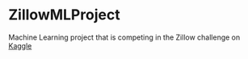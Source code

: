 # ZillowMLProject
Machine Learning project that is competing in the Zillow challenge on [Kaggle](https://www.kaggle.com/c/zillow-prize-1)
